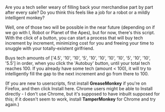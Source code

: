 Are you a tech seller weary of filling back your merchandise part by part after every sale? Do you think this feels like a job for a robot or a mildly intelligent monkey? 

Well, one of those two will be possible in the near future (depending on if we go with I, Robot or Planet of the Apes), but for now, there's this script. With the click of a button, you can start a process that will buy tech increment by increment, minimizing cost for you and freeing your time to snuggle with your totally-existent girlfriend.

Buys tech amounts of ['4.5', '10', '10', '5', '10', '10', '10', '10', '5', '10', '10', '5.5'] in order, when you click the 'Autobuy' button, until your total tech reaches 100. If you already have some tech (amount < 100), it will try to intelligently fill the gap to the next increment and go from there to 100. 

(If you are new to userscripts, first install **GreaseMonkey** if you're on Firefox, and then click Install here. Chrome users might be able to Install directly - I don't use Chrome, but it's supposed to have inbuilt supposed for this; if it doesn't seem to work, install **TamperMonkey** for Chrome and try again.)


